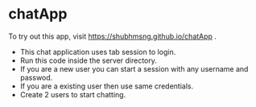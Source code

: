 # chatApp

To try out this app, visit https://shubhmsng.github.io/chatApp .

* This chat application uses tab session to login.
* Run this code inside the server directory.
* If you are a new user you can start a session with any username and passwod.
* If you are a existing user then use same credentials.
* Create 2 users to start chatting.
